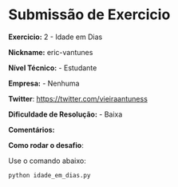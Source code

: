 # Submissão de Exercicio

**Exercicio:** 2 - Idade em Dias

**Nickname:** eric-vantunes

**Nível Técnico:** - Estudante

**Empresa:** - Nenhuma

**Twitter**: https://twitter.com/vieiraantuness

**Dificuldade de Resolução:** - Baixa

**Comentários:**

**Como rodar o desafio**: 

Use o comando abaixo: 
```bash
python idade_em_dias.py
```